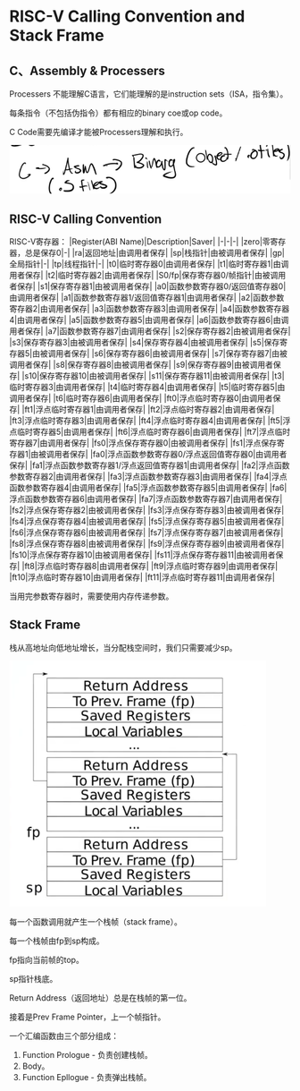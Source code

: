 # RISC-V Calling Convention and Stack Frame

## C、Assembly & Processers

Processers 不能理解C语言，它们能理解的是instruction sets（ISA，指令集）。

每条指令（不包括伪指令）都有相应的binary coe或op code。

C Code需要先编译才能被Processers理解和执行。

![F1](./F1.jpg)



## RISC-V Calling Convention

RISC-V寄存器：
|Register(ABI Name)|Description|Saver|
|-|-|-|
|zero|零寄存器，总是保存0|-|
|ra|返回地址|由调用者保存|
|sp|栈指针|由被调用者保存|
|gp|全局指针|-|
|tp|线程指针|-|
|t0|临时寄存器0|由调用者保存|
|t1|临时寄存器1|由调用者保存|
|t2|临时寄存器2|由调用者保存|
|S0/fp|保存寄存器0/帧指针|由被调用者保存|
|s1|保存寄存器1|由被调用者保存|
|a0|函数参数寄存器0/返回值寄存器0|由调用者保存|
|a1|函数参数寄存器1/返回值寄存器1|由调用者保存|
|a2|函数参数寄存器2|由调用者保存|
|a3|函数参数寄存器3|由调用者保存|
|a4|函数参数寄存器4|由调用者保存|
|a5|函数参数寄存器5|由调用者保存|
|a6|函数参数寄存器6|由调用者保存|
|a7|函数参数寄存器7|由调用者保存|
|s2|保存寄存器2|由被调用者保存|
|s3|保存寄存器3|由被调用者保存|
|s4|保存寄存器4|由被调用者保存|
|s5|保存寄存器5|由被调用者保存|
|s6|保存寄存器6|由被调用者保存|
|s7|保存寄存器7|由被调用者保存|
|s8|保存寄存器8|由被调用者保存|
|s9|保存寄存器9|由被调用者保存|
|s10|保存寄存器10|由被调用者保存|
|s11|保存寄存器11|由被调用者保存|
|t3|临时寄存器3|由调用者保存|
|t4|临时寄存器4|由调用者保存|
|t5|临时寄存器5|由调用者保存|
|t6|临时寄存器6|由调用者保存|
|ft0|浮点临时寄存器0|由调用者保存|
|ft1|浮点临时寄存器1|由调用者保存|
|ft2|浮点临时寄存器2|由调用者保存|
|ft3|浮点临时寄存器3|由调用者保存|
|ft4|浮点临时寄存器4|由调用者保存|
|ft5|浮点临时寄存器5|由调用者保存|
|ft6|浮点临时寄存器6|由调用者保存|
|ft7|浮点临时寄存器7|由调用者保存|
|fs0|浮点保存寄存器0|由被调用者保存|
|fs1|浮点保存寄存器1|由被调用者保存|
|fa0|浮点函数参数寄存器0/浮点返回值寄存器0|由调用者保存|
|fa1|浮点函数参数寄存器1/浮点返回值寄存器1|由调用者保存|
|fa2|浮点函数参数寄存器2|由调用者保存|
|fa3|浮点函数参数寄存器3|由调用者保存|
|fa4|浮点函数参数寄存器4|由调用者保存|
|fa5|浮点函数参数寄存器5|由调用者保存|
|fa6|浮点函数参数寄存器6|由调用者保存|
|fa7|浮点函数参数寄存器7|由调用者保存|
|fs2|浮点保存寄存器2|由被调用者保存|
|fs3|浮点保存寄存器3|由被调用者保存|
|fs4|浮点保存寄存器4|由被调用者保存|
|fs5|浮点保存寄存器5|由被调用者保存|
|fs6|浮点保存寄存器6|由被调用者保存|
|fs7|浮点保存寄存器7|由被调用者保存|
|fs8|浮点保存寄存器8|由被调用者保存|
|fs9|浮点保存寄存器9|由被调用者保存|
|fs10|浮点保存寄存器10|由被调用者保存|
|fs11|浮点保存寄存器11|由被调用者保存|
|ft8|浮点临时寄存器8|由调用者保存|
|ft9|浮点临时寄存器9|由调用者保存|
|ft10|浮点临时寄存器10|由调用者保存|
|ft11|浮点临时寄存器11|由调用者保存|

当用完参数寄存器时，需要使用内存传递参数。

## Stack Frame

栈从高地址向低地址增长，当分配栈空间时，我们只需要减少sp。

![F2](./F2.jpg)

每一个函数调用就产生一个栈帧（stack frame）。

每一个栈帧由fp到sp构成。

fp指向当前帧的top。

sp指针栈底。

Return Address（返回地址）总是在栈帧的第一位。

接着是Prev Frame Pointer，上一个帧指针。

一个汇编函数由三个部分组成：
1. Function Prologue - 负责创建栈帧。
2. Body。
3. Function Epllogue - 负责弹出栈帧。